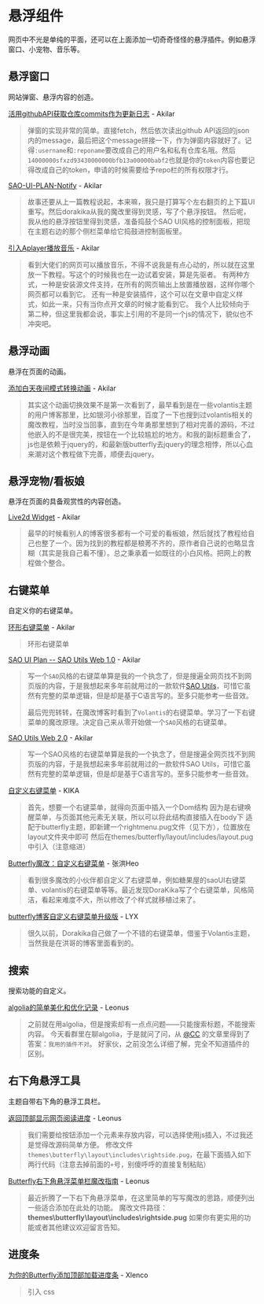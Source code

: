 # 悬浮组件

网页中不光是单纯的平面，还可以在上面添加一切奇奇怪怪的悬浮插件。例如悬浮窗口、小宠物、音乐等。

## 悬浮窗口

网站弹窗、悬浮内容的创造。	

[活用githubAPI获取仓库commits作为更新日志](https://akilar.top/posts/13a399e3/) - Akilar

> 弹窗的实现非常的简单。直接fetch，然后依次读出github API返回的json内的message，最后把这个message拼接一下，作为弹窗内容就好了。记得`:username`和`:reponame`要改成自己的用户名和私有仓库名哦。然后`14000000sfxzd93430000000bfb13a00000babf2`也就是你的`token`内容也要记得改成自己的token，申请的时候需要给予repo栏的所有权限才行。

[SAO-UI-PLAN-Notify](https://akilar.top/posts/d0d69f76/) - Akilar

> 故事还要从上一篇教程说起，本来嘛，我只是打算写个左右翻页的上下篇UI重写。然后dorakika从我的魔改里得到灵感，写了个悬浮按钮。
> 然后呢，我从他的悬浮按钮里得到灵感，准备捣鼓个SAO UI风格的控制面板，把现在主题右边的那个侧栏菜单给它捣鼓进控制面板里。

[引入Aplayer播放音乐](https://akilar.top/posts/3afa069a/) - Akilar

> 看到大佬们的网页可以播放音乐，不得不说我是有点心动的，所以就在这里放一下教程。写这个的时候我也在一边试着安装，算是先驱者。
> 有两种方式，一种是安装源文件支持，在所有的网页输出上放置播放器，这样你哪个网页都可以看到它。
> 还有一种是安装插件，这个可以在文章中自定义样式，如此一来，只有当你点开文章的时候才能看到它。
> 我个人比较倾向于第二种，但这里我都会说，事实上引用的不是同一个js的情况下，貌似也不冲突吧。

## 悬浮动画

悬浮在页面的动画。

[添加白天夜间模式转换动画](https://akilar.top/posts/d9550c81/) - Akilar

> 其实这个动画切换效果不是第一次看到了，最早看到是在一些volantis主题的用户博客那里，比如银河小徐那里，百度了一下也搜到过volantis相关的魔改教程，当时没当回事，直到在今年勇那里想到了相对完善的源码，不过他嵌入的不是很完美，按钮在一个比较尴尬的地方。和我的副标题重合了，js也是依赖于jquery的，和最新版butterfly去jquery的理念相悖，所以心血来潮对这个教程做下完善，顺便去jquery。

## 悬浮宠物/看板娘

悬浮在页面的具备观赏性的内容创造。

[Live2d Widget](https://akilar.top/posts/5b8f515f/) - Akilar

> 最早的时候看别人的博客很多都有一个可爱的看板娘，然后就找了教程给自己也整了一个。因为找到的教程都是稂莠不齐的，原作者自己说的也略显含糊（其实是我自己看不懂）。总之秉承着一如既往的小白风格。把网上的教程做个整合。

## 右键菜单

自定义你的右键菜单。

[环形右键菜单](https://akilar.top/posts/8eb79430/) - Akilar

> 环形右键菜单

[SAO UI Plan -- SAO Utils Web 1.0](https://akilar.top/posts/3b4c07bd/) - Akilar

> 写一个`SAO`风格的右键菜单算是我的一个执念了，但是搜遍全网页找不到网页版的内容，于是我想起来多年前就用过的一款软件[SAO Utils](http://www.gpbeta.com/post/develop/sao-utils/)，可惜它虽然有完整的菜单逻辑，但是却是基于C语言写的。至多只能参考一些音效。
>
> 最后兜兜转转，在魔改博客时看到了`Volantis`的右键菜单。学习了一下右键菜单的魔改原理。决定自己来从零开始做一个`SAO`风格的右键菜单。

[SAO Utils Web 2.0](https://akilar.top/posts/fd243d7/) - Akilar

> 写一个SAO风格的右键菜单算是我的一个执念了，但是搜遍全网页找不到网页版的内容，于是我想起来多年前就用过的一款软件SAO Utils，可惜它虽然有完整的菜单逻辑，但是却是基于C语言写的。至多只能参考一些音效。

[自定义右键菜单](https://dorakika.cn/p/20220118.html) - KIKA

> 首先，想要一个右键菜单，就得向页面中插入一个Dom结构
> 因为是右键唤醒菜单，与页面其他元素无关联，所以可以将此结构直接插入在body下
> 适配于butterfly主题，即新建一个rightmenu.pug文件（见下方），位置放在layout文件夹中即可
> 然后在themes/butterfly/layout/includes/layout.pug中引入（注意缩进）

[Butterfly魔改：自定义右键菜单](https://blog.zhheo.com/p/5e931b65.html) - 张洪Heo

> 看到很多魔改的小伙伴都自定义了右键菜单，例如糖果屋的saoUI右键菜单、volantis的右键菜单等等。最近发现DoraKika写了个右键菜单，风格简洁，看起来难度不大，所以修改了个样式就移植过来了。

[butterfly博客自定义右键菜单升级版](https://yisous.xyz/posts/11eb4aac/) - LYX

> 很久以前，Dorakika自己做了一个不错的右键菜单，借鉴于Volantis主题，当然我是在洪哥的博客里面看到的。

## 搜索

搜索功能的自定义。

[algolia的简单美化和优化记录](https://blog.leonus.cn/2022/algolia.html) - Leonus

> 之前就在用algolia，但是搜索却有一点点问题——只能搜索标题，不能搜索内容。
> 今天看群里在聊algolia，于是就问了问，从 [@CC](https://blog.ccknbc.cc/) 的文章里得到了答案：`我用的插件不对`。
> 好家伙，之前没怎么详细了解，完全不知道插件的区别。

## 右下角悬浮工具

主题自带右下角的悬浮工具栏。

[返回顶部显示网页阅读进度](https://blog.leonus.cn/2022/percent.html) - Leonus

> 我们需要给按钮添加一个元素来存放内容，可以选择使用js插入，不过我还是觉得改源码简单方便。
> 修改文件`themes\butterfly\layout\includes\rightside.pug`，在最下面插入如下两行代码（注意去掉前面的`+`号，别傻呼呼的直接复制粘贴）

[Butterfly右下角悬浮菜单栏魔改指南](https://blog.leonus.cn/2022/rightside.html) - Leonus

> 最近折腾了一下右下角悬浮菜单，在这里简单的写写魔改的思路，顺便列出一些适合添加在此处的功能。
> 魔改文件路径：**themes\butterfly\layout\includes\rightside.pug**
> 如果你有更实用的功能或者其他建议欢迎留言告知。

## 进度条

[为你的Butterfly添加顶部加载进度条](https://xlenco.eu.org/posts/769f.html) - Xlenco

> 引入 css